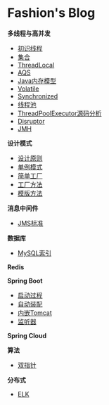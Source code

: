 # Fashion's Blog

**多线程与高并发**
* [初识线程](./docs/juc/thread.md)
* [集合](./docs/juc/collection)
* [ThreadLocal](./docs/juc/thread-local)
* [AQS](./docs/juc/abstract-queued-synchronizer)
* [Java内存模型](./docs/juc/book-3)
* [Volatile](./docs/juc/volatile)
* [Synchronized](./docs/juc/synchronized)
* [线程池](./docs/juc/thread-pool)
* [ThreadPoolExecutor源码分析](./docs/juc/thread-pool-executor)
* [Disruptor](./docs/juc/disruptor)
* [JMH](./docs/juc/jmh)

**设计模式**
* [设计原则](./docs/design-pattern/principle)
* [单例模式](./docs/design-pattern/singleton)
* [简单工厂](./docs/design-pattern/simple-factory)
* [工厂方法](./docs/design-pattern/factory-method)
* [模版方法](./docs/design-pattern/template-method)

**消息中间件**
* [JMS标准](./docs/mq/jms)

**数据库**
* [MySQL索引](./docs/mysql/index)

**Redis**

**Spring Boot**
* [启动过程](./docs/springboot/springboot-start-process)
* [自动装配](./docs/springboot/springboot-autowired)
* [内嵌Tomcat](./docs/springboot/springboot-tomcat)
* [监听器](./docs/springboot/springboot-listener)

**Spring Cloud**

**算法**
* [双指针](./docs/algorithm/two-pointer)

**分布式**

* [ELK](./docs/architecture/elk)